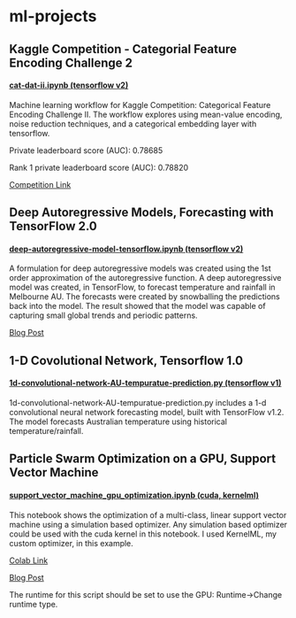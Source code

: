 # ml-projects

## Kaggle Competition - Categorial Feature Encoding Challenge 2

#### [cat-dat-ii.ipynb (tensorflow v2)](https://github.com/freedomtowin/ml-projects/blob/master/cat-data-ii.ipynb)

Machine learning workflow for Kaggle Competition: Categorical Feature Encoding Challenge II. The workflow explores using mean-value encoding, noise reduction techniques, and a categorical embedding layer with tensorflow. 

Private leaderboard score (AUC): 0.78685

Rank 1 private leaderboard score (AUC): 0.78820

[Competition Link](https://www.kaggle.com/c/cat-in-the-dat-ii/)

## Deep Autoregressive Models, Forecasting with TensorFlow 2.0

#### [deep-autoregressive-model-tensorflow.ipynb (tensorflow v2)](https://github.com/freedomtowin/ml-projects/blob/master/deep-autoregressive-model-tensorflow.ipynb)

A formulation for deep autoregressive models was created using the 1st order approximation of the autoregressive function. A deep autoregressive model was created, in TensorFlow, to forecast temperature and rainfall in Melbourne AU. The forecasts were created by snowballing the predictions back into the model. The result showed that the model was capable of capturing small global trends and periodic patterns.

[Blog Post](https://freedomtowin.github.io/2020/05/12/Deep-Autoregressive-Models.html)

## 1-D Covolutional Network, Tensorflow 1.0

#### [1d-convolutional-network-AU-tempuratue-prediction.py (tensorflow v1)](https://github.com/freedomtowin/ml-projects/blob/master/1d-convolutional-network-AU-tempuratue-prediction.py) 

   1d-convolutional-network-AU-tempuratue-prediction.py includes a 1-d convolutional neural network forecasting model, built with TensorFlow v1.2. The model forecasts Australian    temperature using historical temperature/rainfall. 

## Particle Swarm Optimization on a GPU, Support Vector Machine 

#### [support_vector_machine_gpu_optimization.ipynb (cuda, kernelml)](https://github.com/freedomtowin/ml-projects/blob/master/support_vector_machine_gpu_optimization.ipynb)

This notebook shows the optimization of a multi-class, linear support vector machine using a simulation based optimizer. Any simulation based optimizer could be used with the cuda kernel in this notebook. I used KernelML, my custom optimizer, in this example. 

[Colab Link](https://colab.research.google.com/drive/1AptayjRoDITNLmyfCc0T7z_xKFBlg2l-#scrollTo=pa88P5JUvv_X)

[Blog Post](https://freedomtowin.github.io/2019/12/11/KernelML-SVM-GPU.html)

The runtime for this script should be set to use the GPU: Runtime->Change runtime type.
